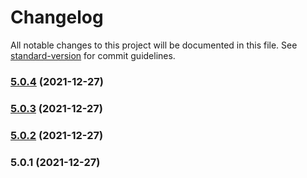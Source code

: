 # Changelog

All notable changes to this project will be documented in this file. See [standard-version](https://github.com/conventional-changelog/standard-version) for commit guidelines.

### [5.0.4](https://github.com/liyangIsDSG/myadmin/compare/v5.0.3...v5.0.4) (2021-12-27)

### [5.0.3](https://github.com/liyangIsDSG/myadmin/compare/v5.0.2...v5.0.3) (2021-12-27)

### [5.0.2](https://github.com/liyangIsDSG/myadmin/compare/v5.0.1...v5.0.2) (2021-12-27)

### 5.0.1 (2021-12-27) 
